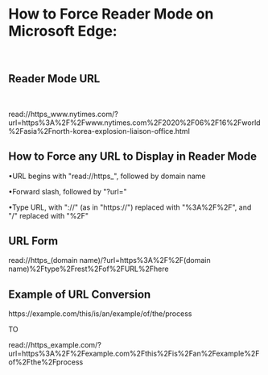<h1>How to Force Reader Mode on Microsoft Edge: </h1><br>
	<h2>Reader Mode URL</h2><br>
		<p>read://https_www.nytimes.com/?url=https%3A%2F%2Fwww.nytimes.com%2F2020%2F06%2F16%2Fworld%2Fasia%2Fnorth-korea-explosion-liaison-office.html</p>
	<h2>How to Force any URL to Display in Reader Mode</h2>
		<p>	•URL begins with "read://https_", followed by domain name</p>
		<p>	•Forward slash, followed by "?url="</p>
		<p>	•Type URL, with "://" (as in "https://") replaced with "%3A%2F%2F", and "/" replaced with "%2F"</p>
	<h2>URL Form</h2>
		<p>read://https_(domain name)/?url=https%3A%2F%2F(domain name)%2Ftype%2Frest%2Fof%2FURL%2Fhere</p>
	<h2>Example of URL Conversion</h2>
		<p>https://example.com/this/is/an/example/of/the/process</p>
		<p>	TO</p>
		<p>read://https_example.com/?url=https%3A%2F%2Fexample.com%2Fthis%2Fis%2Fan%2Fexample%2Fof%2Fthe%2Fprocess</p>
